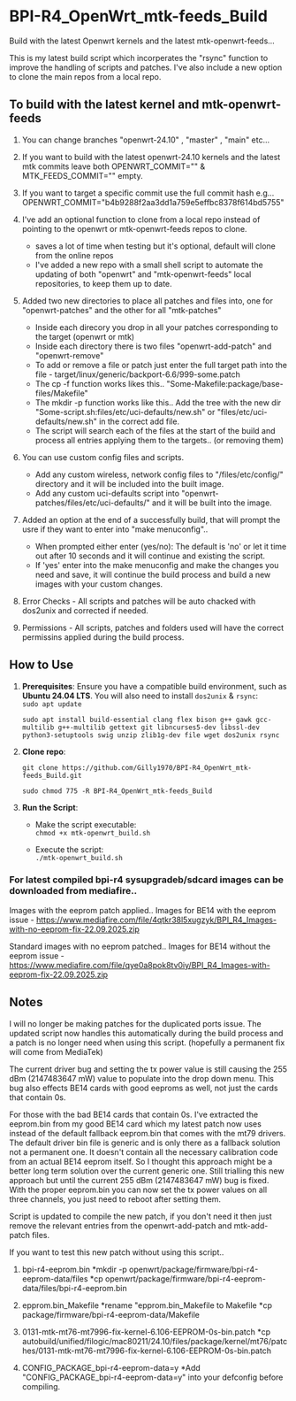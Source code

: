 # BPI-R4_OpenWrt_mtk-feeds_Build

Build with the latest Openwrt kernels and the latest mtk-openwrt-feeds...

This is my latest build script which incorperates the "rsync" function to improve the handling of scripts and patches. I've also include a new option to clone the main repos from a local repo. 

## **To build with the latest kernel and mtk-openwrt-feeds**

1. You can change branches "openwrt-24.10" , "master" , "main" etc...

2. If you want to build with the latest openwrt-24.10 kernels and the latest mtk commits leave both OPENWRT_COMMIT="" & MTK_FEEDS_COMMIT="" empty.

3. If you want to target a specific commit use the full commit hash e.g... OPENWRT_COMMIT="b4b9288f2aa3dd1a759e5effbc8378f614bd5755"

4. I've add an optional function to clone from a local repo instead of pointing to the openwrt or mtk-openwrt-feeds repos to clone.
	 * saves a lot of time when testing but it's optional, default will clone from the online repos
	 * I've added a new repo with a small shell script to automate the updating of both "openwrt" and "mtk-openwrt-feeds" local repositories, to keep them up to date.

5. Added two new directories to place all patches and files into, one for "openwrt-patches" and the other for all "mtk-patches" 
	 * Inside each direcory you drop in all your patches corresponding to the target (openwrt or mtk)
	 * Inside each directory there is two files "openwrt-add-patch" and "openwrt-remove"
	 * To add or remove a file or patch just enter the full target path into the file - target/linux/generic/backport-6.6/999-some.patch
	 * The cp -f function works likes this.. "Some-Makefile:package/base-files/Makefile"
	 * The mkdir -p function works like this.. Add the tree with the new dir  "Some-script.sh:files/etc/uci-defaults/new.sh" or "files/etc/uci-defaults/new.sh" in the correct add file.
	 * The script will search each of the files at the start of the build and process all entries applying them to the targets.. (or removing them)
	 
6. You can use custom config files and scripts. 
	 * Add any custom wireless, network config files to "/files/etc/config/" directory and it will be included into the built image.
	 * Add any custom uci-defaults script into "openwrt-patches/files/etc/uci-defaults/" and it will be built into the image.

7. Added an option at the end of a successfully build, that will prompt the usre if they want to enter into "make menuconfig".. 
	 * When prompted either enter (yes/no): The default is 'no' or let it time out after 10 seconds and it will continue and existing the script.
	 * If 'yes' enter into the make menuconfig and make the changes you need and save, it will continue the build process and build a new images with your custom changes.

8. Error Checks - All scripts and patches will be auto chacked with dos2unix and corrected if needed. 

9. Permissions - All scripts, patches and folders used will have the correct permissins applied during the build process.

## **How to Use**

1. **Prerequisites**: Ensure you have a compatible build environment, such as **Ubuntu 24.04 LTS**. You will also need to install `dos2unix` & `rsync`:  
   `sudo apt update` 
   
   `sudo apt install build-essential clang flex bison g++ gawk gcc-multilib g++-multilib gettext git libncurses5-dev libssl-dev python3-setuptools swig unzip zlib1g-dev file wget dos2unix rsync`

2. **Clone repo**:

   `git clone https://github.com/Gilly1970/BPI-R4_OpenWrt_mtk-feeds_Build.git`
   
   `sudo chmod 775 -R BPI-R4_OpenWrt_mtk-feeds_Build`

3. **Run the Script**:  
   * Make the script executable:  
     `chmod +x mtk-openwrt_build.sh`
     
   * Execute the script:  
     `./mtk-openwrt_build.sh`
	 
### **For latest compiled bpi-r4 sysupgradeb/sdcard images can be downloaded from mediafire..**

Images with the eeprom patch applied..
Images for BE14 with the eeprom issue - https://www.mediafire.com/file/4qtkr38l5xugzyk/BPI_R4_Images-with-no-eeprom-fix-22.09.2025.zip

Standard images with no eeprom patched..
Images for BE14 without the eeprom issue - https://www.mediafire.com/file/qye0a8pok8tv0iy/BPI_R4_Images-with-eeprom-fix-22.09.2025.zip

## **Notes**

I will no longer be making patches for the duplicated ports issue. The updated script now handles this automatically during the build process and a patch is no longer need when using this script. (hopefully a permanent fix will come from MediaTek)

The current driver bug and setting the tx power value is still causing the 255 dBm (2147483647 mW) value to populate into the drop down menu. This bug also effects BE14 cards with good eeproms as well, not just the cards that contain 0s.

For those with the bad BE14 cards that contain 0s. I've extracted the eeprom.bin from my good BE14 card which my latest patch now uses instead of the default fallback eeprom.bin that comes with the mt79 drivers. The default driver bin file is generic and is only there as a fallback solution not a permanent one. It doesn't contain all the necessary calibration code from an actual BE14 eeprom itself. So I thought this approach might be a better long term solution over the current generic one. Still trialling this new approach but until the current 255 dBm (2147483647 mW) bug is fixed. With the proper eeprom.bin you can now set the tx power values on all three channels, you just need to reboot after setting them.

Script is updated to compile the new patch, if you don't need it then just remove the relevant entries from the openwrt-add-patch and mtk-add-patch files.

If you want to test this new patch without using this script.. 

1. bpi-r4-eeprom.bin
   *mkdir -p openwrt/package/firmware/bpi-r4-eeprom-data/files
   *cp openwrt/package/firmware/bpi-r4-eeprom-data/files/bpi-r4-eeprom.bin

2. epprom.bin_Makefile
   *rename "epprom.bin_Makefile to Makefile
   *cp package/firmware/bpi-r4-eeprom-data/Makefile

3. 0131-mtk-mt76-mt7996-fix-kernel-6.106-EEPROM-0s-bin.patch
   *cp autobuild/unified/filogic/mac80211/24.10/files/package/kernel/mt76/patches/0131-mtk-mt76-mt7996-fix-kernel-6.106-EEPROM-0s-bin.patch

4. CONFIG_PACKAGE_bpi-r4-eeprom-data=y
   *Add "CONFIG_PACKAGE_bpi-r4-eeprom-data=y" into your defconfig before compiling.


